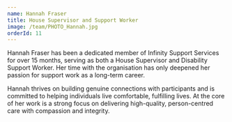 ```yaml
---
name: Hannah Fraser
title: House Supervisor and Support Worker
image: /team/PHOTO_Hannah.jpg
orderId: 11
---
```


Hannah Fraser has been a dedicated member of Infinity Support Services for over 15 months, serving as both a House Supervisor and Disability Support Worker. Her time with the organisation has only deepened her passion for support work as a long-term career.

Hannah thrives on building genuine connections with participants and is committed to helping individuals live comfortable, fulfilling lives. At the core of her work is a strong focus on delivering high-quality, person-centred care with compassion and integrity.